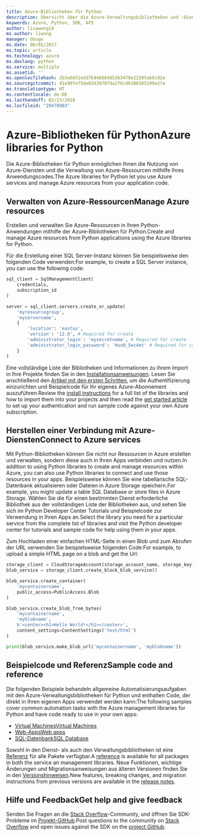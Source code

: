 ```yaml
---
title: Azure-Bibliotheken für Python
description: Übersicht über die Azure-Verwaltungsbibliotheken und -Dienstbibliotheken für Python
keywords: Azure, Python, SDK, API
author: lisawong19
ms.author: liwong
manager: douge
ms.date: 06/01/2017
ms.topic: article
ms.technology: azure
ms.devlang: python
ms.service: multiple
ms.assetid: ''
ms.openlocfilehash: 2b3e6d31edd7b946664853b3478e22205ab8c92e
ms.sourcegitcommit: 41e90fe75de03d397079a276cdb388305290e27e
ms.translationtype: HT
ms.contentlocale: de-DE
ms.lasthandoff: 02/23/2018
ms.locfileid: "29478803"
---
```

# <a name="azure-libraries-for-python"></a><span data-ttu-id="52c24-104">Azure-Bibliotheken für Python</span><span class="sxs-lookup"><span data-stu-id="52c24-104">Azure libraries for Python</span></span>

<span data-ttu-id="52c24-105">Die Azure-Bibliotheken für Python ermöglichen Ihnen die Nutzung von Azure-Diensten und die Verwaltung von Azure-Ressourcen mithilfe Ihres Anwendungscodes.</span><span class="sxs-lookup"><span data-stu-id="52c24-105">The Azure libraries for Python let you use Azure services and manage Azure resources from your application code.</span></span> 

## <a name="manage-azure-resources"></a><span data-ttu-id="52c24-106">Verwalten von Azure-Ressourcen</span><span class="sxs-lookup"><span data-stu-id="52c24-106">Manage Azure resources</span></span>

<span data-ttu-id="52c24-107">Erstellen und verwalten Sie Azure-Ressourcen in Ihren Python-Anwendungen mithilfe der Azure-Bibliotheken für Python.</span><span class="sxs-lookup"><span data-stu-id="52c24-107">Create and manage Azure resources from Python applications using the Azure libraries for Python.</span></span>

<span data-ttu-id="52c24-108">Für die Erstellung einer SQL Server-Instanz können Sie beispielsweise den folgenden Code verwenden:</span><span class="sxs-lookup"><span data-stu-id="52c24-108">For example, to create a SQL Server instance, you can use the following code:</span></span>

```python
sql_client = SqlManagementClient(
    credentials,
    subscription_id
)

server = sql_client.servers.create_or_update(
    'myresourcegroup',
    'myservername',
    {
        'location': 'eastus',
        'version': '12.0', # Required for create
        'administrator_login': 'mysecretname', # Required for create
        'administrator_login_password': 'HusH_Sec4et' # Required for create
    }
)
```

<span data-ttu-id="52c24-109">Eine vollständige Liste der Bibliotheken und Informationen zu ihrem Import in Ihre Projekte finden Sie in den [Installationsanweisungen](python-sdk-azure-install.md). Lesen Sie anschließend den [Artikel mit den ersten Schritten](python-sdk-azure-get-started.yml), um die Authentifizierung einzurichten und Beispielcode für Ihr eigenes Azure-Abonnement auszuführen.</span><span class="sxs-lookup"><span data-stu-id="52c24-109">Review the [install instructions](python-sdk-azure-install.md) for a full list of the libraries and how to import them into your projects and then read the [get started article](python-sdk-azure-get-started.yml) to set up your authentication and run sample code against your own Azure subscription.</span></span>

## <a name="connect-to-azure-services"></a><span data-ttu-id="52c24-110">Herstellen einer Verbindung mit Azure-Diensten</span><span class="sxs-lookup"><span data-stu-id="52c24-110">Connect to Azure services</span></span>

<span data-ttu-id="52c24-111">Mit Python-Bibliotheken können Sie nicht nur Ressourcen in Azure erstellen und verwalten, sondern diese auch in Ihren Apps verbinden und nutzen.</span><span class="sxs-lookup"><span data-stu-id="52c24-111">In addition to using Python libraries to create and manage resources within Azure, you can also use Python libraries to connect and use those resources in your apps.</span></span> <span data-ttu-id="52c24-112">Beispielsweise können Sie eine tabellarische SQL-Datenbank aktualisieren oder Dateien in Azure Storage speichern.</span><span class="sxs-lookup"><span data-stu-id="52c24-112">For example, you might update a table SQL Database or store files in Azure Storage.</span></span> <span data-ttu-id="52c24-113">Wählen Sie die für einen bestimmten Dienst erforderliche Bibliothek aus der vollständigen Liste der Bibliotheken aus, und sehen Sie sich im Python Developer Center Tutorials und Beispielcode zur Verwendung in Ihren Apps an.</span><span class="sxs-lookup"><span data-stu-id="52c24-113">Select the library you need for a particular service from the complete list of libraries and visit the Python developer center for tutorials and sample code for help using them in your apps.</span></span>

<span data-ttu-id="52c24-114">Zum Hochladen einer einfachen HTML-Seite in einen Blob und zum Abrufen der URL verwenden Sie beispielsweise folgenden Code:</span><span class="sxs-lookup"><span data-stu-id="52c24-114">For example, to upload a simple HTML page on a blob and get the Url:</span></span>

```python
storage_client = CloudStorageAccount(storage_account_name, storage_key)
blob_service = storage_client.create_block_blob_service()

blob_service.create_container(
    'mycontainername',
    public_access=PublicAccess.Blob
)

blob_service.create_blob_from_bytes(
    'mycontainername',
    'myblobname',
    b'<center><h1>Hello World!</h1></center>',
    content_settings=ContentSettings('text/html')
)

print(blob_service.make_blob_url('mycontainername', 'myblobname'))
```

## <a name="sample-code-and-reference"></a><span data-ttu-id="52c24-115">Beispielcode und Referenz</span><span class="sxs-lookup"><span data-stu-id="52c24-115">Sample code and reference</span></span>
<span data-ttu-id="52c24-116">Die folgenden Beispiele behandeln allgemeine Automatisierungsaufgaben mit den Azure-Verwaltungsbibliotheken für Python und enthalten Code, der direkt in Ihren eigenen Apps verwendet werden kann:</span><span class="sxs-lookup"><span data-stu-id="52c24-116">The following samples cover common automation tasks with the Azure management libraries for Python and have code ready to use in your own apps:</span></span>
- [<span data-ttu-id="52c24-117">Virtual Machines</span><span class="sxs-lookup"><span data-stu-id="52c24-117">Virtual Machines</span></span>](python-sdk-azure-virtual-machine-samples.md)
- [<span data-ttu-id="52c24-118">Web-Apps</span><span class="sxs-lookup"><span data-stu-id="52c24-118">Web apps</span></span>](python-sdk-azure-web-apps-samples.md)
- [<span data-ttu-id="52c24-119">SQL-Datenbank</span><span class="sxs-lookup"><span data-stu-id="52c24-119">SQL Database</span></span>](python-sdk-azure-sql-database-samples.md)

<span data-ttu-id="52c24-120">Sowohl in den Dienst- als auch den Verwaltungsbibliotheken ist eine [Referenz](/python/api/overview/azure) für alle Pakete verfügbar.</span><span class="sxs-lookup"><span data-stu-id="52c24-120">A [reference](/python/api/overview/azure) is available for all packages in both the service an management libraries.</span></span> <span data-ttu-id="52c24-121">Neue Funktionen, wichtige Änderungen und Migrationsanweisungen aus älteren Versionen finden Sie in den [Versionshinweisen](python-sdk-azure-release-notes.md).</span><span class="sxs-lookup"><span data-stu-id="52c24-121">New features, breaking changes, and migration instructions from previous versions are available in the [release notes](python-sdk-azure-release-notes.md).</span></span> 

## <a name="get-help-and-give-feedback"></a><span data-ttu-id="52c24-122">Hilfe und Feedback</span><span class="sxs-lookup"><span data-stu-id="52c24-122">Get help and give feedback</span></span>

<span data-ttu-id="52c24-123">Senden Sie Fragen an die [Stack Overflow](http://stackoverflow.com/questions/tagged/azure-sdk-python)-Community, und öffnen Sie SDK-Probleme im [Projekt-GitHub](https://github.com/Azure/azure-sdk-for-python).</span><span class="sxs-lookup"><span data-stu-id="52c24-123">Post questions to the community on [Stack Overflow](http://stackoverflow.com/questions/tagged/azure-sdk-python) and open issues against the SDK on the [project GitHub](https://github.com/Azure/azure-sdk-for-python).</span></span>

